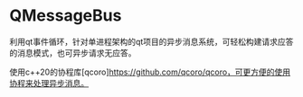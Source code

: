 # QMessageBus

利用qt事件循环，针对单进程架构的qt项目的异步消息系统，可轻松构建请求应答的消息模式，也可异步请求无应答。

使用c++20的协程库[qcoro]https://github.com/qcoro/qcoro，可更方便的使用协程来处理异步消息。
